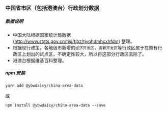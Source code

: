 ### 中国省市区（包括港澳台）行政划分数据
##### 数据说明
- 中国大陆根据国家统计局数据(http://www.stats.gov.cn/tjsj/tjbz/tjyqhdmhcxhfdm) 整理。
- 根据现行政策，各地级市新增的`经济开发区`，`高新开发区`等行政区属于在原有行政区上划出的试点区，不确定性较大，所以将这部分行政区去除了。
- 港澳台根据维基百科整理。


##### npm 安装

```
yarn add @ybwdaisy/china-area-data
```

或

```
npm install @ybwdaisy/china-area-data --save
```